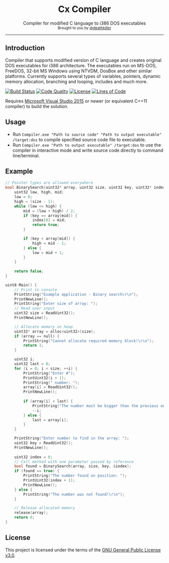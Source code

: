 <h1 align="center">
    Cx Compiler
</h1>

<div align="center">
    Compiler for modified C language to i386 DOS executables
</div>

<div align="center">
  <sub>
    Brought to you by <a href="https://github.com/deathkiller">@deathkiller</a>
  </sub>
</div>
<hr/>


## Introduction
Compiler that supports modified version of C language and creates original DOS executables for i386 architecture. The executables run on MS-DOS, FreeDOS, 32-bit MS Windows using NTVDM, DosBox and other similar platforms. Currently supports several types of variables, pointers, dynamic memory allocation, branching and looping, includes and much more.

[![Build Status](https://img.shields.io/appveyor/ci/deathkiller/cx-compiler/master.svg?logo=data:image/svg+xml;base64,PHN2ZyB4bWxucz0iaHR0cDovL3d3dy53My5vcmcvMjAwMC9zdmciIHZpZXdCb3g9IjAgMCAyNCAyNCI+PHBhdGggZmlsbD0iI2ZmZmZmZiIgZD0iTTI0IDIuNXYxOUwxOCAyNCAwIDE4LjV2LS41NjFsMTggMS41NDVWMHpNMSAxMy4xMTFMNC4zODUgMTAgMSA2Ljg4OWwxLjQxOC0uODI3TDUuODUzIDguNjUgMTIgM2wzIDEuNDU2djExLjA4OEwxMiAxN2wtNi4xNDctNS42NS0zLjQzNCAyLjU4OXpNNy42NDQgMTBMMTIgMTMuMjgzVjYuNzE3eiI+PC9wYXRoPjwvc3ZnPg==)](https://ci.appveyor.com/project/deathkiller/cx-compiler)
[![Code Quality](https://img.shields.io/codacy/grade/06fe278f2bdf43768bcc3615a482e42a.svg?logo=codacy&logoColor=ffffff)](https://www.codacy.com/app/deathkiller/cx-compiler)
[![License](https://img.shields.io/github/license/deathkiller/cx-compiler.svg)](https://github.com/deathkiller/cx-compiler/blob/master/LICENSE)
[![Lines of Code](https://img.shields.io/badge/lines%20of%20code-10k-blue.svg)](https://github.com/deathkiller/cx-compiler/graphs/code-frequency)

Requires [Microsoft Visual Studio 2015](https://www.visualstudio.com/) or newer (or equivalent C++11 compiler) to build the solution.


## Usage
* Run `Compiler.exe "Path to source code" "Path to output executable" /target:dos` to compile specified source code file to executable.
* Run `Compiler.exe "Path to output executable" /target:dos` to use the compiler in interactive mode and write source code directly to command line/terminal.


## Example
```c
// Pointer types are allowed everywhere
bool BinarySearch(uint32* array, uint32 size, uint32 key, uint32* index) {
    uint32 low, high, mid;
    low = 0;
    high = (size - 1);
    while (low <= high) {
        mid = (low + high) / 2;
        if (key == array[mid]) {
            index[0] = mid;
            return true;
        }

        if (key < array[mid]) {
            high = mid - 1;
        } else {
            low = mid + 1;
        }
    }
    
    return false;
}

uint8 Main() {
    // Print to console
    PrintString("Example application - Binary search\r\n");
    PrintNewLine();
    PrintString("Enter size of array: ");
    // Read user input
    uint32 size = ReadUint32();
    PrintNewLine();

    // Allocate memory on heap
    uint32* array = alloc<uint32>(size);
    if (array == null) {
        PrintString("Cannot allocate required memory block!\r\n");
        return 1;
    }

    uint32 i;
    uint32 last = 0;
    for (i = 0; i < size; ++i) {
        PrintString("Enter #");
        PrintUint32(i + 1);
        PrintString(" number: ");
        array[i] = ReadUint32();
        PrintNewLine();
        
        if (array[i] < last) {
            PrintString("The number must be bigger than the previous one. Try it again!\r\n");
            --i;
        } else {
            last = array[i];
        }
    }

    PrintString("Enter number to find in the array: ");
    uint32 key = ReadUint32();
    PrintNewLine();
    
    uint32 index = 0;
    // Call method with one parameter passed by reference
    bool found = BinarySearch(array, size, key, &index);
    if (found == true) {
        PrintString("The number found on position: ");
        PrintUint32(index + 1);
        PrintNewLine();
    } else {
        PrintString("The number was not found!\r\n");
    }

    // Release allocated memory
    release(array);
    return 0;
}
```


## License
This project is licensed under the terms of the [GNU General Public License v3.0](./LICENSE).